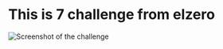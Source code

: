 # This is 7 challenge from elzero 
![Screenshot of the challenge](https://elzero.org/wp-content/uploads/2020/06/frontend-task-classic-sidebar.png)